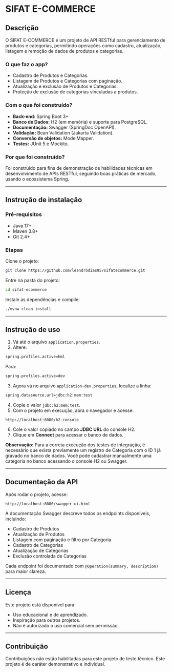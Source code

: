 
# SIFAT E-COMMERCE

## Descrição
O SIFAT E-COMMERCE é um projeto de API RESTful para gerenciamento de produtos e categorias, permitindo operações como cadastro, atualização, listagem e remoção de dados de produtos e categorias.

### O que faz o app?
- Cadastro de Produtos e Categorias.
- Listagem de Produtos e Categorias com paginação.
- Atualização e exclusão de Produtos e Categorias.
- Proteção de exclusão de categorias vinculadas a produtos.

### Com o que foi construído?
- **Back-end:** Spring Boot 3+
- **Banco de Dados:** H2 (em memória) e suporte para PostgreSQL.
- **Documentação:** Swagger (SpringDoc OpenAPI).
- **Validação:** Bean Validation (Jakarta Validation).
- **Conversão de objetos:** ModelMapper.
- **Testes:** JUnit 5 e Mockito.

### Por que foi construído?
Foi construído para fins de demonstração de habilidades técnicas em desenvolvimento de APIs RESTful, seguindo boas práticas de mercado, usando o ecossistema Spring.

---

## Instrução de instalação

### Pré-requisitos
- Java 17+
- Maven 3.8+
- Git 2.4+

### Etapas
Clone o projeto:
```bash
git clone https://github.com/leandrodias95/sifatecommerce.git
```

Entre na pasta do projeto:
```bash
cd sifat-ecommerce
```

Instale as dependências e compile:
```bash
./mvnw clean install
```

---

## Instrução de uso

1. Vá até o arquivo `application.properties`.
2. Altere:
```bash
spring.profiles.active=hml
```
Para:
```bash
spring.profiles.active=dev
```
3. Agora vá no arquivo `application-dev.properties`, localize a linha:
```bash
spring.datasource.url=jdbc:h2:mem:test
```
4. Copie o valor `jdbc:h2:mem:test`.
5. Com o projeto em execução, abra o navegador e acesse:
```
http://localhost:8080/h2-console
```
6. Cole o valor copiado no campo **JDBC URL** do console H2.
7. Clique em **Connect** para acessar o banco de dados.

**Observação:** Para a correta execução dos testes de integração, é necessário que exista previamente um registro de Categoria com o ID 1 já gravado no banco de dados. Você pode cadastrar manualmente uma categoria no banco acessando o console H2 ou Swagger.

---

## Documentação da API

Após rodar o projeto, acesse:
```
http://localhost:8080/swagger-ui.html
```

A documentação Swagger descreve todos os endpoints disponíveis, incluindo:

- Cadastro de Produtos
- Atualização de Produtos
- Listagem com paginação e filtro por Categoria
- Cadastro de Categorias
- Atualização de Categorias
- Exclusão controlada de Categorias

Cada endpoint foi documentado com `@Operation(summary, description)` para maior clareza.

---

## Licença

Este projeto está disponível para:
- Uso educacional e de aprendizado.
- Inspiração para outros projetos.
- Não é autorizado o uso comercial sem permissão.

---

## Contribuição

Contribuições não estão habilitadas para este projeto de teste técnico.
Este projeto é de caráter demonstrativo e individual.